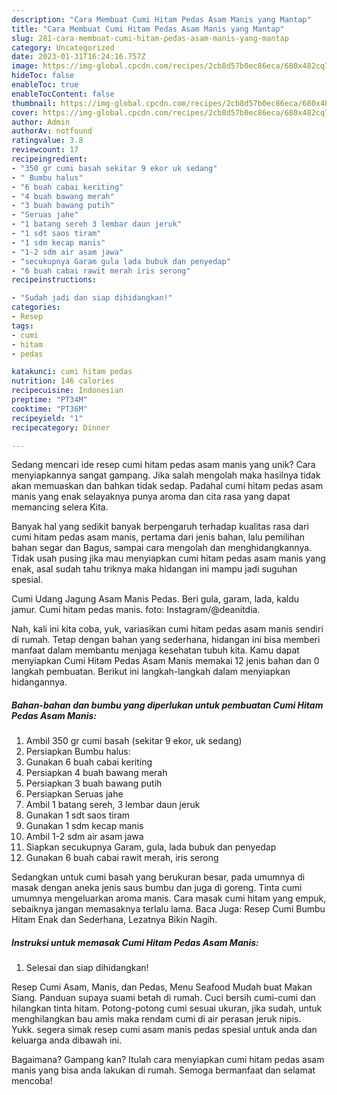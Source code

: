 ```yaml
---
description: "Cara Membuat Cumi Hitam Pedas Asam Manis yang Mantap"
title: "Cara Membuat Cumi Hitam Pedas Asam Manis yang Mantap"
slug: 281-cara-membuat-cumi-hitam-pedas-asam-manis-yang-mantap
category: Uncategorized
date: 2023-01-31T16:24:16.757Z
image: https://img-global.cpcdn.com/recipes/2cb8d57b0ec86eca/680x482cq70/cumi-hitam-pedas-asam-manis-foto-resep-utama.jpg
hideToc: false
enableToc: true
enableTocContent: false
thumbnail: https://img-global.cpcdn.com/recipes/2cb8d57b0ec86eca/680x482cq70/cumi-hitam-pedas-asam-manis-foto-resep-utama.jpg
cover: https://img-global.cpcdn.com/recipes/2cb8d57b0ec86eca/680x482cq70/cumi-hitam-pedas-asam-manis-foto-resep-utama.jpg
author: Admin
authorAv: notfound
ratingvalue: 3.8
reviewcount: 17
recipeingredient:
- "350 gr cumi basah sekitar 9 ekor uk sedang"
- " Bumbu halus"
- "6 buah cabai keriting"
- "4 buah bawang merah"
- "3 buah bawang putih"
- "Seruas jahe"
- "1 batang sereh 3 lembar daun jeruk"
- "1 sdt saos tiram"
- "1 sdm kecap manis"
- "1-2 sdm air asam jawa"
- "secukupnya Garam gula lada bubuk dan penyedap"
- "6 buah cabai rawit merah iris serong"
recipeinstructions:

- "Sudah jadi dan siap dihidangkan!"
categories:
- Resep
tags:
- cumi
- hitam
- pedas

katakunci: cumi hitam pedas 
nutrition: 146 calories
recipecuisine: Indonesian
preptime: "PT34M"
cooktime: "PT36M"
recipeyield: "1"
recipecategory: Dinner

---
```





Sedang mencari ide resep cumi hitam pedas asam manis yang unik? Cara menyiapkannya sangat gampang. Jika salah mengolah maka hasilnya tidak akan memuaskan dan bahkan tidak sedap. Padahal cumi hitam pedas asam manis yang enak selayaknya punya aroma dan cita rasa yang dapat memancing selera Kita.





Banyak hal yang sedikit banyak berpengaruh terhadap kualitas rasa dari cumi hitam pedas asam manis, pertama dari jenis bahan, lalu pemilihan bahan segar dan Bagus, sampai cara mengolah dan menghidangkannya. Tidak usah pusing jika mau menyiapkan cumi hitam pedas asam manis yang enak,      asal sudah tahu triknya maka hidangan ini mampu jadi suguhan spesial.














Cumi Udang Jagung Asam Manis Pedas. Beri gula, garam, lada, kaldu jamur. Cumi hitam pedas manis. foto: Instagram/@deanitdia.






Nah, kali ini kita coba, yuk, variasikan cumi hitam pedas asam manis sendiri di rumah. Tetap dengan bahan yang sederhana, hidangan ini bisa memberi manfaat dalam membantu menjaga kesehatan tubuh kita. Kamu dapat menyiapkan Cumi Hitam Pedas Asam Manis memakai 12 jenis bahan dan 0 langkah pembuatan. Berikut ini langkah-langkah dalam menyiapkan hidangannya.

<!--inarticleads1-->

##### Bahan-bahan dan bumbu yang diperlukan untuk pembuatan Cumi Hitam Pedas Asam Manis:

1. Ambil 350 gr cumi basah (sekitar 9 ekor, uk sedang)
1. Persiapkan  Bumbu halus:
1. Gunakan 6 buah cabai keriting
1. Persiapkan 4 buah bawang merah
1. Persiapkan 3 buah bawang putih
1. Persiapkan Seruas jahe
1. Ambil 1 batang sereh, 3 lembar daun jeruk
1. Gunakan 1 sdt saos tiram
1. Gunakan 1 sdm kecap manis
1. Ambil 1-2 sdm air asam jawa
1. Siapkan secukupnya Garam, gula, lada bubuk dan penyedap
1. Gunakan 6 buah cabai rawit merah, iris serong


Sedangkan untuk cumi basah yang berukuran besar, pada umumnya di masak dengan aneka jenis saus bumbu dan juga di goreng. Tinta cumi umumnya mengeluarkan aroma manis. Cara masak cumi hitam yang empuk, sebaiknya jangan memasaknya terlalu lama. Baca Juga: Resep Cumi Bumbu Hitam Enak dan Sederhana, Lezatnya Bikin Nagih. 

<!--inarticleads2-->

##### Instruksi untuk memasak Cumi Hitam Pedas Asam Manis:


1. Selesai dan siap dihidangkan!

Resep Cumi Asam, Manis, dan Pedas, Menu Seafood Mudah buat Makan Siang. Panduan supaya suami betah di rumah. Cuci bersih cumi-cumi dan hilangkan tinta hitam. Potong-potong cumi sesuai ukuran, jika sudah, untuk menghilangkan bau amis maka rendam cumi di air perasan jeruk nipis. Yukk. segera simak resep cumi asam manis pedas spesial untuk anda dan keluarga anda dibawah ini. 

Bagaimana? Gampang kan? Itulah cara menyiapkan cumi hitam pedas asam manis yang bisa anda lakukan di rumah. Semoga bermanfaat dan selamat mencoba!
